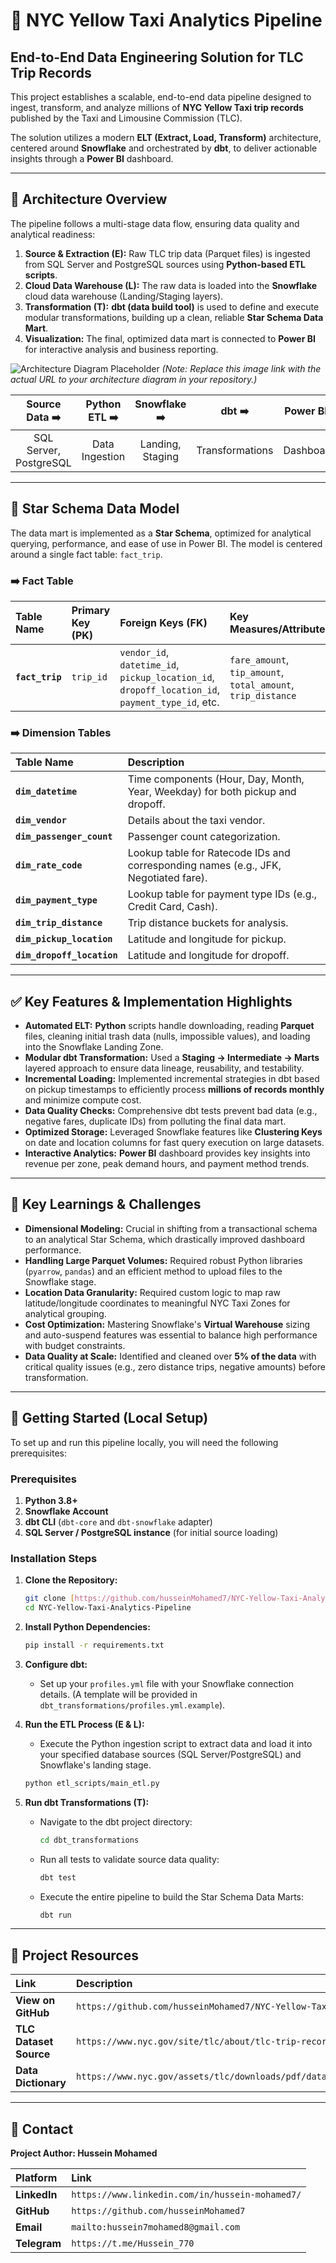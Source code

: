 # 🚕 NYC Yellow Taxi Analytics Pipeline

## End-to-End Data Engineering Solution for TLC Trip Records

This project establishes a scalable, end-to-end data pipeline designed to ingest, transform, and analyze millions of **NYC Yellow Taxi trip records** published by the Taxi and Limousine Commission (TLC).

The solution utilizes a modern **ELT (Extract, Load, Transform)** architecture, centered around **Snowflake** and orchestrated by **dbt**, to deliver actionable insights through a **Power BI** dashboard.

---

## 🌟 Architecture Overview

The pipeline follows a multi-stage data flow, ensuring data quality and analytical readiness:

1.  **Source & Extraction (E):** Raw TLC trip data (Parquet files) is ingested from SQL Server and PostgreSQL sources using **Python-based ETL scripts**.
2.  **Cloud Data Warehouse (L):** The raw data is loaded into the **Snowflake** cloud data warehouse (Landing/Staging layers).
3.  **Transformation (T):** **dbt (data build tool)** is used to define and execute modular transformations, building up a clean, reliable **Star Schema Data Mart**.
4.  **Visualization:** The final, optimized data mart is connected to **Power BI** for interactive analysis and business reporting.

![Architecture Diagram Placeholder](https://raw.githubusercontent.com/husseinMohamed7/NYC-Yellow-Taxi-Analytics-Pipeline/main/architecture_diagram.svg) 
*(Note: Replace this image link with the actual URL to your architecture diagram in your repository.)*

| Source Data ➡️ | Python ETL ➡️ | Snowflake ➡️ | dbt ➡️ | Power BI ➡️ | End Users |
| :---: | :---: | :---: | :---: | :---: | :---: |
| SQL Server, PostgreSQL | Data Ingestion | Landing, Staging | Transformations | Dashboards | Insights |

---

## 🎯 Star Schema Data Model

The data mart is implemented as a **Star Schema**, optimized for analytical querying, performance, and ease of use in Power BI. The model is centered around a single fact table: `fact_trip`.

### ➡️ Fact Table

| Table Name | Primary Key (PK) | Foreign Keys (FK) | Key Measures/Attributes |
| :--- | :--- | :--- | :--- |
| **`fact_trip`** | `trip_id` | `vendor_id`, `datetime_id`, `pickup_location_id`, `dropoff_location_id`, `payment_type_id`, etc. | `fare_amount`, `tip_amount`, `total_amount`, `trip_distance` |

### ➡️ Dimension Tables

| Table Name | Description |
| :--- | :--- |
| **`dim_datetime`** | Time components (Hour, Day, Month, Year, Weekday) for both pickup and dropoff. |
| **`dim_vendor`** | Details about the taxi vendor. |
| **`dim_passenger_count`** | Passenger count categorization. |
| **`dim_rate_code`** | Lookup table for Ratecode IDs and corresponding names (e.g., JFK, Negotiated fare). |
| **`dim_payment_type`** | Lookup table for payment type IDs (e.g., Credit Card, Cash). |
| **`dim_trip_distance`** | Trip distance buckets for analysis. |
| **`dim_pickup_location`** | Latitude and longitude for pickup. |
| **`dim_dropoff_location`** | Latitude and longitude for dropoff. |

---

## ✅ Key Features & Implementation Highlights

* **Automated ELT:** **Python** scripts handle downloading, reading **Parquet** files, cleaning initial trash data (nulls, impossible values), and loading into the Snowflake Landing Zone.
* **Modular dbt Transformation:** Used a **Staging → Intermediate → Marts** layered approach to ensure data lineage, reusability, and testability.
* **Incremental Loading:** Implemented incremental strategies in dbt based on pickup timestamps to efficiently process **millions of records monthly** and minimize compute cost.
* **Data Quality Checks:** Comprehensive dbt tests prevent bad data (e.g., negative fares, duplicate IDs) from polluting the final data mart.
* **Optimized Storage:** Leveraged Snowflake features like **Clustering Keys** on date and location columns for fast query execution on large datasets.
* **Interactive Analytics:** **Power BI** dashboard provides key insights into revenue per zone, peak demand hours, and payment method trends.

---

## 🧠 Key Learnings & Challenges

* **Dimensional Modeling:** Crucial in shifting from a transactional schema to an analytical Star Schema, which drastically improved dashboard performance.
* **Handling Large Parquet Volumes:** Required robust Python libraries (`pyarrow`, `pandas`) and an efficient method to upload files to the Snowflake stage.
* **Location Data Granularity:** Required custom logic to map raw latitude/longitude coordinates to meaningful NYC Taxi Zones for analytical grouping.
* **Cost Optimization:** Mastering Snowflake's **Virtual Warehouse** sizing and auto-suspend features was essential to balance high performance with budget constraints.
* **Data Quality at Scale:** Identified and cleaned over **5% of the data** with critical quality issues (e.g., zero distance trips, negative amounts) before transformation.

---

## 🚀 Getting Started (Local Setup)

To set up and run this pipeline locally, you will need the following prerequisites:

### Prerequisites

1.  **Python 3.8+**
2.  **Snowflake Account**
3.  **dbt CLI** (`dbt-core` and `dbt-snowflake` adapter)
4.  **SQL Server / PostgreSQL instance** (for initial source loading)

### Installation Steps

1.  **Clone the Repository:**
    ```bash
    git clone [https://github.com/husseinMohamed7/NYC-Yellow-Taxi-Analytics-Pipeline.git](https://github.com/husseinMohamed7/NYC-Yellow-Taxi-Analytics-Pipeline.git)
    cd NYC-Yellow-Taxi-Analytics-Pipeline
    ```

2.  **Install Python Dependencies:**
    ```bash
    pip install -r requirements.txt
    ```

3.  **Configure dbt:**
    * Set up your `profiles.yml` file with your Snowflake connection details. (A template will be provided in `dbt_transformations/profiles.yml.example`).

4.  **Run the ETL Process (E & L):**
    * Execute the Python ingestion script to extract data and load it into your specified database sources (SQL Server/PostgreSQL) and Snowflake's landing stage.
    
    ```bash
    python etl_scripts/main_etl.py
    ```

5.  **Run dbt Transformations (T):**
    * Navigate to the dbt project directory:
        ```bash
        cd dbt_transformations
        ```
    * Run all tests to validate source data quality:
        ```bash
        dbt test
        ```
    * Execute the entire pipeline to build the Star Schema Data Marts:
        ```bash
        dbt run
        ```

---

## 🔗 Project Resources

| Link | Description |
| :--- | :--- |
| **View on GitHub** | `https://github.com/husseinMohamed7/NYC-Yellow-Taxi-Analytics-Pipeline` |
| **TLC Dataset Source** | `https://www.nyc.gov/site/tlc/about/tlc-trip-record-data.page` |
| **Data Dictionary** | `https://www.nyc.gov/assets/tlc/downloads/pdf/data_dictionary_trip_records_yellow.pdf` |

---

## 👤 Contact

**Project Author: Hussein Mohamed**

| Platform | Link |
| :--- | :--- |
| **LinkedIn** | `https://www.linkedin.com/in/hussein-mohamed7/` |
| **GitHub** | `https://github.com/husseinMohamed7` |
| **Email** | `mailto:hussein7mohamed8@gmail.com` |
| **Telegram** | `https://t.me/Hussein_770` |

